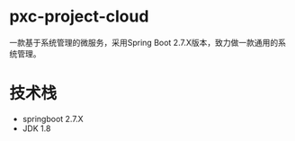 # pxc-project-cloud
一款基于系统管理的微服务，采用Spring Boot 2.7.X版本，致力做一款通用的系统管理。

# 技术栈
- springboot 2.7.X
- JDK 1.8


